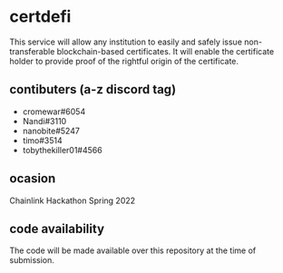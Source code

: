 # certdefi
This service will allow any institution to easily and safely issue non-transferable blockchain-based certificates.
It will enable the certificate holder to provide proof of the rightful origin of the certificate.

## contibuters (a-z discord tag)

* cromewar#6054
* Nandi#3110
* nanobite#5247
* timo#3514
* tobythekiller01#4566

## ocasion
Chainlink Hackathon Spring 2022

## code availability
The code will be made available over this repository at the time of submission.
